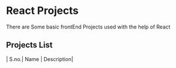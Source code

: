 # React Projects

There are Some basic frontEnd Projects used with the help of React

## Projects List

| S.no.| Name | Description|


